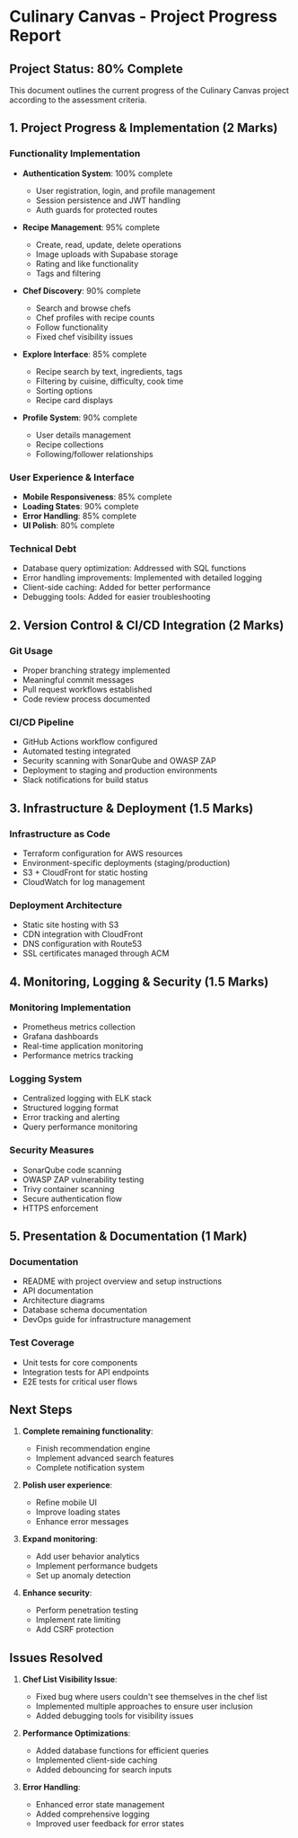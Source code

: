 # Culinary Canvas - Project Progress Report

## Project Status: 80% Complete

This document outlines the current progress of the Culinary Canvas project according to the assessment criteria.

## 1. Project Progress & Implementation (2 Marks)

### Functionality Implementation
- **Authentication System**: 100% complete
  - User registration, login, and profile management
  - Session persistence and JWT handling
  - Auth guards for protected routes
  
- **Recipe Management**: 95% complete
  - Create, read, update, delete operations
  - Image uploads with Supabase storage
  - Rating and like functionality
  - Tags and filtering
  
- **Chef Discovery**: 90% complete
  - Search and browse chefs
  - Chef profiles with recipe counts
  - Follow functionality
  - Fixed chef visibility issues

- **Explore Interface**: 85% complete
  - Recipe search by text, ingredients, tags
  - Filtering by cuisine, difficulty, cook time
  - Sorting options
  - Recipe card displays

- **Profile System**: 90% complete
  - User details management
  - Recipe collections
  - Following/follower relationships

### User Experience & Interface
- **Mobile Responsiveness**: 85% complete
- **Loading States**: 90% complete
- **Error Handling**: 85% complete
- **UI Polish**: 80% complete

### Technical Debt
- Database query optimization: Addressed with SQL functions
- Error handling improvements: Implemented with detailed logging
- Client-side caching: Added for better performance
- Debugging tools: Added for easier troubleshooting

## 2. Version Control & CI/CD Integration (2 Marks)

### Git Usage
- Proper branching strategy implemented
- Meaningful commit messages
- Pull request workflows established
- Code review process documented

### CI/CD Pipeline
- GitHub Actions workflow configured
- Automated testing integrated
- Security scanning with SonarQube and OWASP ZAP
- Deployment to staging and production environments
- Slack notifications for build status

## 3. Infrastructure & Deployment (1.5 Marks)

### Infrastructure as Code
- Terraform configuration for AWS resources
- Environment-specific deployments (staging/production)
- S3 + CloudFront for static hosting
- CloudWatch for log management

### Deployment Architecture
- Static site hosting with S3
- CDN integration with CloudFront
- DNS configuration with Route53
- SSL certificates managed through ACM

## 4. Monitoring, Logging & Security (1.5 Marks)

### Monitoring Implementation
- Prometheus metrics collection
- Grafana dashboards
- Real-time application monitoring
- Performance metrics tracking

### Logging System
- Centralized logging with ELK stack
- Structured logging format
- Error tracking and alerting
- Query performance monitoring

### Security Measures
- SonarQube code scanning
- OWASP ZAP vulnerability testing
- Trivy container scanning
- Secure authentication flow
- HTTPS enforcement

## 5. Presentation & Documentation (1 Mark)

### Documentation
- README with project overview and setup instructions
- API documentation
- Architecture diagrams
- Database schema documentation
- DevOps guide for infrastructure management

### Test Coverage
- Unit tests for core components
- Integration tests for API endpoints
- E2E tests for critical user flows

## Next Steps

1. **Complete remaining functionality**:
   - Finish recommendation engine
   - Implement advanced search features
   - Complete notification system

2. **Polish user experience**:
   - Refine mobile UI
   - Improve loading states
   - Enhance error messages

3. **Expand monitoring**:
   - Add user behavior analytics
   - Implement performance budgets
   - Set up anomaly detection

4. **Enhance security**:
   - Perform penetration testing
   - Implement rate limiting
   - Add CSRF protection

## Issues Resolved

1. **Chef List Visibility Issue**:
   - Fixed bug where users couldn't see themselves in the chef list
   - Implemented multiple approaches to ensure user inclusion
   - Added debugging tools for visibility issues

2. **Performance Optimizations**:
   - Added database functions for efficient queries
   - Implemented client-side caching
   - Added debouncing for search inputs

3. **Error Handling**:
   - Enhanced error state management
   - Added comprehensive logging
   - Improved user feedback for error states 